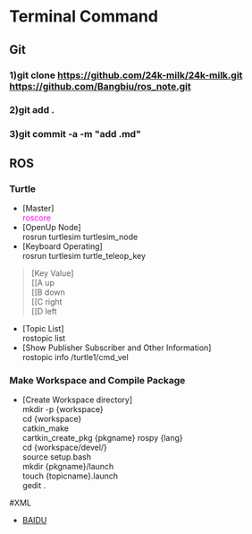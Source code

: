 # Terminal Command

## Git
### 1)git clone https://github.com/24k-milk/24k-milk.git https://github.com/Bangbiu/ros_note.git
### 2)git add .
### 3)git commit -a -m "add .md"

## ROS
### Turtle
* [Master]  
<font color="#FF00FF">roscore</font>  
* [OpenUp Node]  
rosrun turtlesim turtlesim_node  
* [Keyboard Operating]  
rosrun turtlesim turtle_teleop_key  
>[Key Value]  
>[[A up  
>[[B down  
>[[C right  
>[[D left  


* [Topic List]  
rostopic list  
* [Show Publisher Subscriber and Other Information]  
rostopic info /turtle1/cmd_vel  


### Make Workspace and Compile Package
* [Create Workspace directory]  
mkdir -p {workspace}  
cd {workspace}  
catkin_make  
cartkin_create_pkg {pkgname} rospy {lang}  
cd {workspace/devel/}   
source setup.bash  
mkdir {pkgname}/launch  
touch {topicname}.launch  
gedit .  

#XML



* [BAIDU](http://www.baidu.com)

